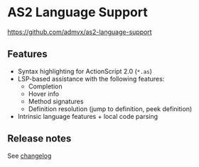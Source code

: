 # AS2 Language Support

https://github.com/admvx/as2-language-support

## Features
- Syntax highlighting for ActionScript 2.0 (`*.as`)
- LSP-based assistance with the following features:
  - Completion
  - Hover info
  - Method signatures
  - Definition resolution (jump to definition, peek definition)
- Intrinsic language features + local code parsing

## Release notes

See [changelog](CHANGELOG.md)
